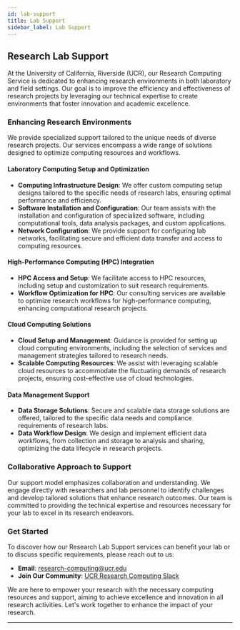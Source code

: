 ```yaml
---
id: lab-support
title: Lab Support
sidebar_label: Lab Support
---
```


## Research Lab Support

At the University of California, Riverside (UCR), our Research Computing Service is dedicated to enhancing research environments in both laboratory and field settings. Our goal is to improve the efficiency and effectiveness of research projects by leveraging our technical expertise to create environments that foster innovation and academic excellence.

### Enhancing Research Environments

We provide specialized support tailored to the unique needs of diverse research projects. Our services encompass a wide range of solutions designed to optimize computing resources and workflows.

#### Laboratory Computing Setup and Optimization

- **Computing Infrastructure Design**: We offer custom computing setup designs tailored to the specific needs of research labs, ensuring optimal performance and efficiency.
- **Software Installation and Configuration**: Our team assists with the installation and configuration of specialized software, including computational tools, data analysis packages, and custom applications.
- **Network Configuration**: We provide support for configuring lab networks, facilitating secure and efficient data transfer and access to computing resources.

#### High-Performance Computing (HPC) Integration

- **HPC Access and Setup**: We facilitate access to HPC resources, including setup and customization to suit research requirements.
- **Workflow Optimization for HPC**: Our consulting services are available to optimize research workflows for high-performance computing, enhancing computational research projects.

#### Cloud Computing Solutions

- **Cloud Setup and Management**: Guidance is provided for setting up cloud computing environments, including the selection of services and management strategies tailored to research needs.
- **Scalable Computing Resources**: We assist with leveraging scalable cloud resources to accommodate the fluctuating demands of research projects, ensuring cost-effective use of cloud technologies.

#### Data Management Support

- **Data Storage Solutions**: Secure and scalable data storage solutions are offered, tailored to the specific data needs and compliance requirements of research labs.
- **Data Workflow Design**: We design and implement efficient data workflows, from collection and storage to analysis and sharing, optimizing the data lifecycle in research projects.

### Collaborative Approach to Support

Our support model emphasizes collaboration and understanding. We engage directly with researchers and lab personnel to identify challenges and develop tailored solutions that enhance research outcomes. Our team is committed to providing the technical expertise and resources necessary for your lab to excel in its research endeavors.

### Get Started

To discover how our Research Lab Support services can benefit your lab or to discuss specific requirements, please reach out to us:

- **Email**: [research-computing@ucr.edu](mailto:research-computing@ucr.edu)
- **Join Our Community**: [UCR Research Computing Slack](https://ucr-research-compute.slack.com/)

We are here to empower your research with the necessary computing resources and support, aiming to achieve excellence and innovation in all research activities. Let's work together to enhance the impact of your research.

---